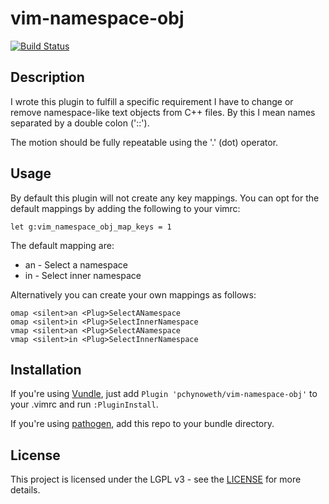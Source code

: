 vim-namespace-obj
=================

[![Build Status](https://travis-ci.org/pchynoweth/vim-namespace-obj.svg?branch=master)](https://travis-ci.org/pchynoweth/vim-namespace-obj)

Description
-----------
I wrote this plugin to fulfill a specific requirement I have to change or remove
namespace-like text objects from C++ files.  By this I mean names separated by a
double colon ('::').

The motion should be fully repeatable using the '.' (dot) operator.

Usage
-----
By default this plugin will not create any key mappings.  You can opt for the
default mappings by adding the following to your vimrc:

```vim
let g:vim_namespace_obj_map_keys = 1
```

The default mapping are:
* an - Select a namespace
* in - Select inner namespace

Alternatively you can create your own mappings as follows:

```vim
omap <silent>an <Plug>SelectANamespace
omap <silent>in <Plug>SelectInnerNamespace
vmap <silent>an <Plug>SelectANamespace
vmap <silent>in <Plug>SelectInnerNamespace
```

Installation
------------
If you're using [Vundle](https://github.com/VundleVim/Vundle.vim),
just add `Plugin 'pchynoweth/vim-namespace-obj'` to your .vimrc and run `:PluginInstall`.

If you're using [pathogen](https://github.com/tpope/vim-pathogen),
add this repo to your bundle directory.

License
-------
This project is licensed under the LGPL v3 - see the [LICENSE](LICENSE) for more details.
